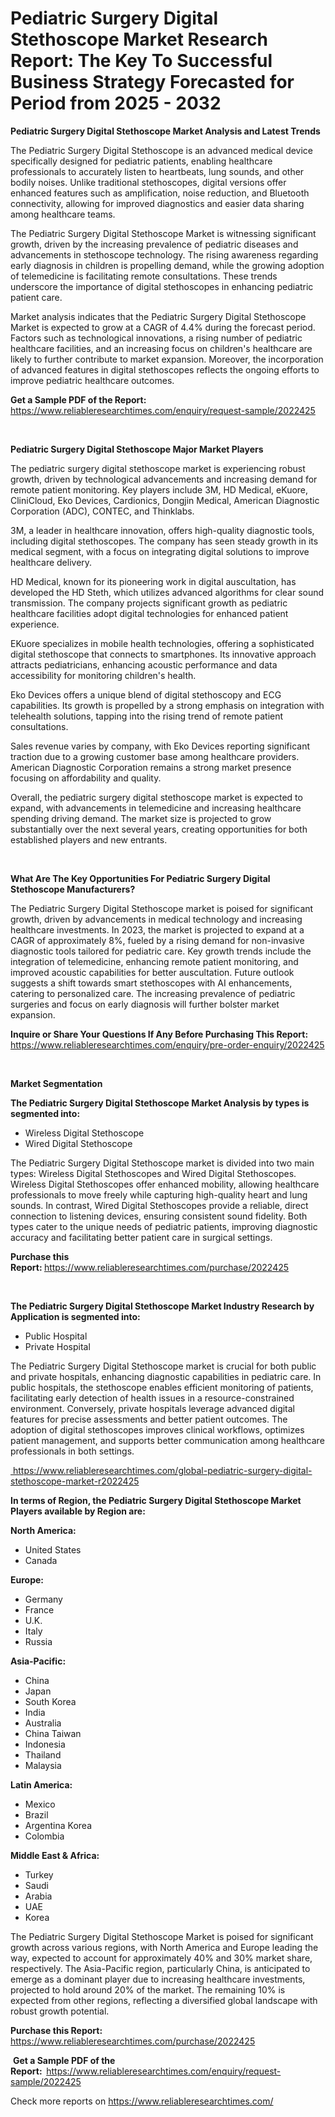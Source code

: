 <p><h1>Pediatric Surgery Digital Stethoscope Market Research Report: The Key To Successful Business Strategy Forecasted for Period from 2025 - 2032</h1></p><p><strong>Pediatric Surgery Digital Stethoscope Market Analysis and Latest Trends</strong></p>
<p><p>The Pediatric Surgery Digital Stethoscope is an advanced medical device specifically designed for pediatric patients, enabling healthcare professionals to accurately listen to heartbeats, lung sounds, and other bodily noises. Unlike traditional stethoscopes, digital versions offer enhanced features such as amplification, noise reduction, and Bluetooth connectivity, allowing for improved diagnostics and easier data sharing among healthcare teams.</p><p>The Pediatric Surgery Digital Stethoscope Market is witnessing significant growth, driven by the increasing prevalence of pediatric diseases and advancements in stethoscope technology. The rising awareness regarding early diagnosis in children is propelling demand, while the growing adoption of telemedicine is facilitating remote consultations. These trends underscore the importance of digital stethoscopes in enhancing pediatric patient care.</p><p>Market analysis indicates that the Pediatric Surgery Digital Stethoscope Market is expected to grow at a CAGR of 4.4% during the forecast period. Factors such as technological innovations, a rising number of pediatric healthcare facilities, and an increasing focus on children's healthcare are likely to further contribute to market expansion. Moreover, the incorporation of advanced features in digital stethoscopes reflects the ongoing efforts to improve pediatric healthcare outcomes.</p></p>
<p><strong>Get a Sample PDF of the Report:&nbsp;</strong> <a href="https://www.reliableresearchtimes.com/enquiry/request-sample/2022425?utm_campaign=2633&utm_medium=2&utm_source=Github&utm_content=ia&utm_term=29032025&utm_id=pediatric-surgery-digital-stethoscope">https://www.reliableresearchtimes.com/enquiry/request-sample/2022425</a></p>
<p>&nbsp;</p>
<p><strong>Pediatric Surgery Digital Stethoscope Major Market Players</strong></p>
<p><p>The pediatric surgery digital stethoscope market is experiencing robust growth, driven by technological advancements and increasing demand for remote patient monitoring. Key players include 3M, HD Medical, eKuore, CliniCloud, Eko Devices, Cardionics, Dongjin Medical, American Diagnostic Corporation (ADC), CONTEC, and Thinklabs.</p><p>3M, a leader in healthcare innovation, offers high-quality diagnostic tools, including digital stethoscopes. The company has seen steady growth in its medical segment, with a focus on integrating digital solutions to improve healthcare delivery.</p><p>HD Medical, known for its pioneering work in digital auscultation, has developed the HD Steth, which utilizes advanced algorithms for clear sound transmission. The company projects significant growth as pediatric healthcare facilities adopt digital technologies for enhanced patient experience.</p><p>EKuore specializes in mobile health technologies, offering a sophisticated digital stethoscope that connects to smartphones. Its innovative approach attracts pediatricians, enhancing acoustic performance and data accessibility for monitoring children's health.</p><p>Eko Devices offers a unique blend of digital stethoscopy and ECG capabilities. Its growth is propelled by a strong emphasis on integration with telehealth solutions, tapping into the rising trend of remote patient consultations.</p><p>Sales revenue varies by company, with Eko Devices reporting significant traction due to a growing customer base among healthcare providers. American Diagnostic Corporation remains a strong market presence focusing on affordability and quality.</p><p>Overall, the pediatric surgery digital stethoscope market is expected to expand, with advancements in telemedicine and increasing healthcare spending driving demand. The market size is projected to grow substantially over the next several years, creating opportunities for both established players and new entrants.</p></p>
<p>&nbsp;</p>
<p><strong>What Are The Key Opportunities For Pediatric Surgery Digital Stethoscope Manufacturers?</strong></p>
<p><p>The Pediatric Surgery Digital Stethoscope market is poised for significant growth, driven by advancements in medical technology and increasing healthcare investments. In 2023, the market is projected to expand at a CAGR of approximately 8%, fueled by a rising demand for non-invasive diagnostic tools tailored for pediatric care. Key growth trends include the integration of telemedicine, enhancing remote patient monitoring, and improved acoustic capabilities for better auscultation. Future outlook suggests a shift towards smart stethoscopes with AI enhancements, catering to personalized care. The increasing prevalence of pediatric surgeries and focus on early diagnosis will further bolster market expansion.</p></p>
<p><strong>Inquire or Share Your Questions If Any Before Purchasing This Report:</strong> <a href="https://www.reliableresearchtimes.com/enquiry/pre-order-enquiry/2022425?utm_campaign=2633&utm_medium=2&utm_source=Github&utm_content=ia&utm_term=29032025&utm_id=pediatric-surgery-digital-stethoscope">https://www.reliableresearchtimes.com/enquiry/pre-order-enquiry/2022425</a></p>
<p>&nbsp;</p>
<p><strong>Market Segmentation</strong></p>
<p><strong>The Pediatric Surgery Digital Stethoscope Market Analysis by types is segmented into:</strong></p>
<p><ul><li>Wireless Digital Stethoscope</li><li>Wired Digital Stethoscope</li></ul></p>
<p><p>The Pediatric Surgery Digital Stethoscope market is divided into two main types: Wireless Digital Stethoscopes and Wired Digital Stethoscopes. Wireless Digital Stethoscopes offer enhanced mobility, allowing healthcare professionals to move freely while capturing high-quality heart and lung sounds. In contrast, Wired Digital Stethoscopes provide a reliable, direct connection to listening devices, ensuring consistent sound fidelity. Both types cater to the unique needs of pediatric patients, improving diagnostic accuracy and facilitating better patient care in surgical settings.</p></p>
<p><strong>Purchase this Report:&nbsp;</strong><a href="https://www.reliableresearchtimes.com/purchase/2022425?utm_campaign=2633&utm_medium=2&utm_source=Github&utm_content=ia&utm_term=29032025&utm_id=pediatric-surgery-digital-stethoscope">https://www.reliableresearchtimes.com/purchase/2022425</a></p>
<p>&nbsp;</p>
<p><strong>The Pediatric Surgery Digital Stethoscope Market Industry Research by Application is segmented into:</strong></p>
<p><ul><li>Public Hospital</li><li>Private Hospital</li></ul></p>
<p><p>The Pediatric Surgery Digital Stethoscope market is crucial for both public and private hospitals, enhancing diagnostic capabilities in pediatric care. In public hospitals, the stethoscope enables efficient monitoring of patients, facilitating early detection of health issues in a resource-constrained environment. Conversely, private hospitals leverage advanced digital features for precise assessments and better patient outcomes. The adoption of digital stethoscopes improves clinical workflows, optimizes patient management, and supports better communication among healthcare professionals in both settings.</p></p>
<p><a href="https://www.reliableresearchtimes.com/global-pediatric-surgery-digital-stethoscope-market-r2022425?utm_campaign=2633&utm_medium=2&utm_source=Github&utm_content=ia&utm_term=29032025&utm_id=pediatric-surgery-digital-stethoscope">&nbsp;https://www.reliableresearchtimes.com/global-pediatric-surgery-digital-stethoscope-market-r2022425</a></p>
<p><strong>In terms of Region, the Pediatric Surgery Digital Stethoscope Market Players available by Region are:</strong></p>
<p>
    <p> <strong> North America: </strong>
        <ul>
            <li>United States</li>
            <li>Canada</li>
        </ul>
        </p> 
    <p> <strong> Europe: </strong>
        <ul>
            <li>Germany</li>
            <li>France</li>
            <li>U.K.</li>
            <li>Italy</li>
            <li>Russia</li>
        </ul>
        </p> 
    <p> <strong> Asia-Pacific: </strong>
        <ul>
            <li>China</li>
            <li>Japan</li>
            <li>South Korea</li>
            <li>India</li>
            <li>Australia</li>
            <li>China Taiwan</li>
            <li>Indonesia</li>
            <li>Thailand</li>
            <li>Malaysia</li>
        </ul>
        </p> 
    <p> <strong> Latin America: </strong>
        <ul>
            <li>Mexico</li>
            <li>Brazil</li>
            <li>Argentina Korea</li>
            <li>Colombia</li>
        </ul>
        </p> 
    <p> <strong> Middle East & Africa: </strong>
        <ul>
            <li>Turkey</li>
            <li>Saudi</li>
            <li>Arabia</li>
            <li>UAE</li>
            <li>Korea</li>
        </ul>
    </p>
    </p>
<p><p>The Pediatric Surgery Digital Stethoscope Market is poised for significant growth across various regions, with North America and Europe leading the way, expected to account for approximately 40% and 30% market share, respectively. The Asia-Pacific region, particularly China, is anticipated to emerge as a dominant player due to increasing healthcare investments, projected to hold around 20% of the market. The remaining 10% is expected from other regions, reflecting a diversified global landscape with robust growth potential.</p></p>
<p><strong>Purchase this Report: </strong><a href="https://www.reliableresearchtimes.com/purchase/2022425?utm_campaign=2633&utm_medium=2&utm_source=Github&utm_content=ia&utm_term=29032025&utm_id=pediatric-surgery-digital-stethoscope">https://www.reliableresearchtimes.com/purchase/2022425</a></p>
<p>&nbsp;<strong>Get a Sample PDF of the Report:&nbsp;&nbsp;</strong><a href="https://www.reliableresearchtimes.com/enquiry/request-sample/2022425?utm_campaign=2633&utm_medium=2&utm_source=Github&utm_content=ia&utm_term=29032025&utm_id=pediatric-surgery-digital-stethoscope">https://www.reliableresearchtimes.com/enquiry/request-sample/2022425</a></p>
<p><strong></strong></p>
<p>Check more reports on <a href="https://www.reliableresearchtimes.com/?utm_campaign=2633&utm_medium=2&utm_source=Github&utm_content=ia&utm_term=29032025&utm_id=pediatric-surgery-digital-stethoscope">https://www.reliableresearchtimes.com/</a></p>